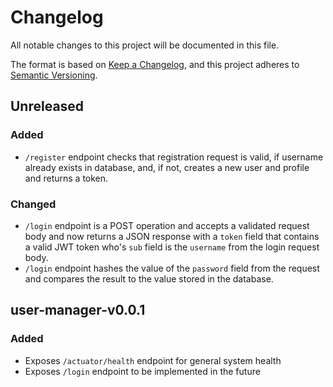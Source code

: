 # Changelog

All notable changes to this project will be documented in this file.

The format is based on [Keep a Changelog](https://keepachangelog.com/en/1.0.0/),
and this project adheres to
[Semantic Versioning](https://semver.org/spec/v2.0.0.html).

## Unreleased

### Added

- `/register` endpoint checks that registration request is valid, if username
  already exists in database, and, if not, creates a new user and profile and
  returns a token.

### Changed

- `/login` endpoint is a POST operation and accepts a validated request body and
  now returns a JSON response with a `token` field that contains a valid JWT
  token who's `sub` field is the `username` from the login request body.
- `/login` endpoint hashes the value of the `password` field from the request
  and compares the result to the value stored in the database.

## user-manager-v0.0.1

### Added

- Exposes `/actuator/health` endpoint for general system health
- Exposes `/login` endpoint to be implemented in the future

